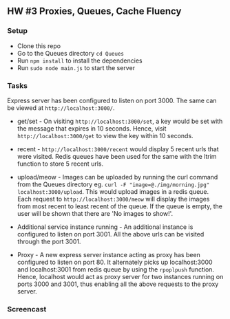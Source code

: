 ## HW #3 Proxies, Queues, Cache Fluency

### Setup
* Clone this repo
* Go to the Queues directory `cd Queues`
* Run `npm install` to install the dependencies
* Run `sudo node main.js` to start the server

### Tasks
Express server has been configured to listen on port 3000. The same can be viewed at `http://localhost:3000/`.

* get/set - On visiting `http://localhost:3000/set`, a key would be set with the message that expires in 10 seconds. Hence, visit `http://localhost:3000/get` to view the key within 10 seconds.

* recent - `http://localhost:3000/recent` would display 5 recent urls that were visited. Redis queues have been used for the same with the ltrim function to store 5 recent urls.

* upload/meow - Images can be uploaded by running the curl command from the Queues directory eg. `curl -F "image=@./img/morning.jpg" localhost:3000/upload`. This would upload images in a redis queue. Each request to `http://localhost:3000/meow` will display the images from most recent to least recent of the queue. If the queue is empty, the user will be shown that there are 'No images to show!'.

* Additional service instance running - An additional instance is configured to listen on port 3001. All the above urls can be visited through the port 3001. 

* Proxy - A new express server instance acting as proxy has been configured to listen on port 80. It alternately picks up localhost:3000 and localhost:3001 from redis queue by using the `rpoplpush` function. Hence, localhost would act as proxy server for two instances running on ports 3000 and 3001, thus enabling all the above requests to the proxy server.

### Screencast
